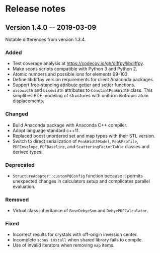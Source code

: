 # Release notes

## Version 1.4.0 -- 2019-03-09

Notable differences from version 1.3.4.

### Added

- Test coverage analysis at https://codecov.io/gh/diffpy/libdiffpy.
- Make scons scripts compatible with Python 3 and Python 2.
- Atomic numbers and possible ions for elements 99-103.
- Define libdiffpy version requirements for client Anaconda packages.
- Support free-standing attribute getter and setter functions.
- `uisowidth` and `bisowidth` attributes to `ConstantPeakWidth` class.
  This simplifies PDF modeling of structures with uniform isotropic
  atom displacements.


### Changed

- Build Anaconda package with Anaconda C++ compiler.
- Adopt language standard c++11.
- Replaced boost unordered set and map types with their STL version.
- Switch to direct serialization of `PeakWidthModel`, `PeakProfile`,
  `PDFEnvelope`, `PDFBaseline`, and `ScatteringFactorTable` classes and
  derived types.

### Deprecated

- `StructureAdapter::customPQConfig` function because it permits unexpected
  changes in calculators setup and complicates parallel evaluation.

### Removed

- Virtual class inheritance of `BaseDebyeSum` and `DebyePDFCalculator`.

### Fixed

- Incorrect results for crystals with off-origin inversion center.
- Incomplete `scons install` when shared library fails to compile.
- Use of invalid iterators when removing `map` items.
